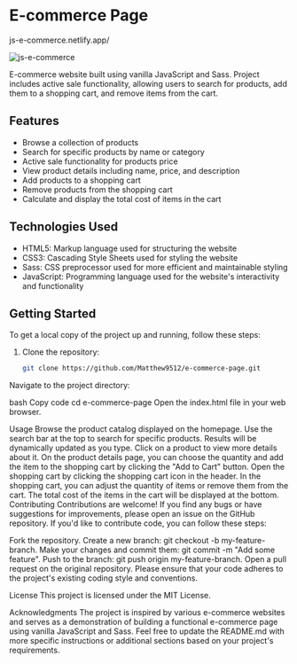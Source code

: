 # E-commerce Page

js-e-commerce.netlify.app/

![js-e-commerce](https://github.com/Matthew9512/e-commerce-page/assets/108298198/1aa2d31d-1872-4f67-88c8-7f8fd107bee6)

E-commerce website built using vanilla JavaScript and Sass. Project includes active sale functionality, allowing users to search for products, add them to a shopping cart, and remove items from the cart.

## Features

- Browse a collection of products
- Search for specific products by name or category
- Active sale functionality for products price 
- View product details including name, price, and description
- Add products to a shopping cart
- Remove products from the shopping cart
- Calculate and display the total cost of items in the cart

## Technologies Used

- HTML5: Markup language used for structuring the website
- CSS3: Cascading Style Sheets used for styling the website
- Sass: CSS preprocessor used for more efficient and maintainable styling
- JavaScript: Programming language used for the website's interactivity and functionality

## Getting Started

To get a local copy of the project up and running, follow these steps:

1. Clone the repository:

   ```bash
   git clone https://github.com/Matthew9512/e-commerce-page.git
Navigate to the project directory:

bash
Copy code
cd e-commerce-page
Open the index.html file in your web browser.

Usage
Browse the product catalog displayed on the homepage.
Use the search bar at the top to search for specific products. Results will be dynamically updated as you type.
Click on a product to view more details about it.
On the product details page, you can choose the quantity and add the item to the shopping cart by clicking the "Add to Cart" button.
Open the shopping cart by clicking the shopping cart icon in the header.
In the shopping cart, you can adjust the quantity of items or remove them from the cart.
The total cost of the items in the cart will be displayed at the bottom.
Contributing
Contributions are welcome! If you find any bugs or have suggestions for improvements, please open an issue on the GitHub repository. If you'd like to contribute code, you can follow these steps:

Fork the repository.
Create a new branch: git checkout -b my-feature-branch.
Make your changes and commit them: git commit -m "Add some feature".
Push to the branch: git push origin my-feature-branch.
Open a pull request on the original repository.
Please ensure that your code adheres to the project's existing coding style and conventions.

License
This project is licensed under the MIT License.

Acknowledgments
The project is inspired by various e-commerce websites and serves as a demonstration of building a functional e-commerce page using vanilla JavaScript and Sass.
Feel free to update the README.md with more specific instructions or additional sections based on your project's requirements.

